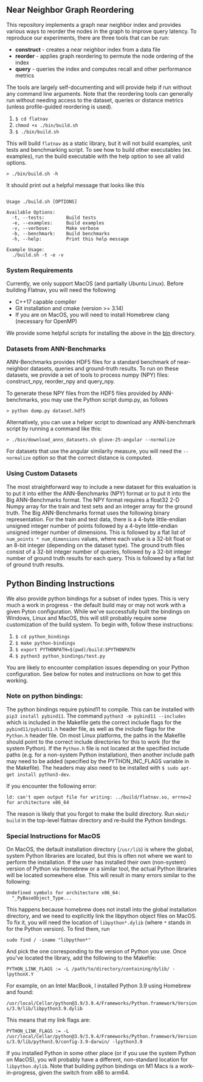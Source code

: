 ## Near Neighbor Graph Reordering

This repository implements a graph near neighbor index and provides various ways to reorder the nodes in the graph to improve query latency. To reproduce our experiments, there are three tools that can be run:

- **construct** - creates a near neighbor index from a data file
- **reorder** - applies graph reordering to permute the node ordering of the index
- **query** - queries the index and computes recall and other performance metrics

The tools are largely self-documenting and will provide help if run without any command line arguments. Note that the reordering tools can generally run without needing access to the dataset, queries or distance metrics (unless profile-guided reordering is used).

1. `$ cd flatnav`
2. `chmod +x ./bin/build.sh`
2. `$ ./bin/build.sh `

This will build `flatnav` as a static library, but it will not build examples, unit tests and benchmarking
script. To see how to build other executables (ex. examples), run the build executable with the help 
option to see all valid options. 

```shell
> ./bin/build.sh -h 
```
It should print out a helpful message that looks like this
```shell

Usage ./build.sh [OPTIONS]

Available Options:
  -t, --tests:        Build tests
  -e, --examples:     Build examples
  -v, --verbose:      Make verbose
  -b, --benchmark:    Build benchmarks
  -h, --help:         Print this help message

Example Usage:
  ./build.sh -t -e -v
```

### System Requirements
Currently, we only support MacOS (and partially Ubuntu Linux). Before building Flatnav, you will need the following 

* C++17 capable compiler
* Git installation and cmake (version >= 3.14)
* If you are on MacOS, you will need to install Homebrew clang (necessary for OpenMP)

We provide some helpful scripts for installing the above in the [bin](/bin/) directory. 

### Datasets from ANN-Benchmarks

ANN-Benchmarks provides HDF5 files for a standard benchmark of near-neighbor datasets, queries and ground-truth results. To run on these datasets, we provide a set of tools to process numpy (NPY) files: construct_npy, reorder_npy and query_npy.

To generate these NPY files from the HDF5 files provided by ANN-benchmarks, you may use the Python script dump.py, as follows

```shell 
> python dump.py dataset.hdf5
```

Alternatively, you can use a helper script to download any ANN-benchmark script by running a command like 
this:

```shell
> ./bin/download_anns_datasets.sh glove-25-angular --normalize
```

For datasets that use the angular similarity measure, you will need the `--normalize` option so that the 
correct distance is computed. 


### Using Custom Datasets

The most straightforward way to include a new dataset for this evaluation is to put it into either the ANN-Benchmarks (NPY) format or to put it into the Big ANN-Benchmarks format. The NPY format requires a float32 2-D Numpy array for the train and test sets and an integer array for the ground truth. The Big ANN-Benchmarks format uses the following binary representation. For the train and test data, there is a 4-byte little-endian unsigned integer number of points followed by a 4-byte little-endian unsigned integer number of dimensions. This is followed by a flat list of `num_points * num_dimensions` values, where each value is a 32-bit float or an 8-bit integer (depending on the dataset type). The ground truth files consist of a 32-bit integer number of queries, followed by a 32-bit integer number of ground truth results for each query. This is followed by a flat list of ground truth results.


## Python Binding Instructions
We also provide python bindings for a subset of index types. This is very much a work in progress - the default build may or may not work with a given Pyton configuration. While we've successfully built the bindings on Windows, Linux and MacOS, this will still probably require some customization of the build system. To begin with, follow these instructions:

1. `$ cd python_bindings`
2. `$ make python-bindings`
3. `$ export PYTHONPATH=$(pwd)/build:$PYTHONPATH`
4. `$ python3 python_bindings/test.py`

You are likely to encounter compilation issues depending on your Python configuration. See below for notes and instructions on how to get this working.

### Note on python bindings: 
The python bindings require pybind11 to compile. This can be installed with `pip3 install pybind11`. The command `python3 -m pybind11 --includes` which is included in the Makefile gets the correct include flags for the `pybind11/pybind11.h` header file, as well as the include flags for the `Python.h` header file. On most Linux platforms, the paths in the Makefile should point to the correct include directories for this to work (for the system Python). If the `Python.h` file is not located at the specified include paths (e.g. for a non-system Python installation), then another include path may need to be added (specified by the PYTHON_INC_FLAGS variable in the Makefile). The headers may also need to be installed with `$ sudo apt-get install python3-dev`. 

If you encounter the following error:

`ld: can't open output file for writing: ../build/flatnav.so, errno=2 for architecture x86_64`

The reason is likely that you forgot to make the build directory. Run `mkdir build` in the top-level flatnav directory and re-build the Python bindings.

### Special Instructions for MacOS

On MacOS, the default installation directory (`/usr/lib`) is where the global, system Python libraries are located, but this is often not where we want to perform the installation. If the user has installed their own (non-system) version of Python via Homebrew or a similar tool, the actual Python libraries will be located somewhere else. This will result in many errors similar to the following:

```
Undefined symbols for architecture x86_64:
  "_PyBaseObject_Type...
```

This happens because homebrew does not install into the global installation directory, and we need to explicitly link the libpython object files on MacOS. To fix it, you will need the location of `libpython*.dylib` (where `*` stands in for the Python version). To find them, run 

`sudo find / -iname "libpython*"`

And pick the one corresponding to the version of Python you use. Once you've located the library, add the following to the Makefile:

`PYTHON_LINK_FLAGS := -L /path/to/directory/containing/dylib/ -lpythonX.Y`

For example, on an Intel MacBook, I installed Python 3.9 using Homebrew and found:

`/usr/local/Cellar/python@3.9/3.9.4/Frameworks/Python.framework/Versions/3.9/lib/libpython3.9.dylib`

This means that my link flags are:

`PYTHON_LINK_FLAGS := -L /usr/local/Cellar/python@3.9/3.9.4/Frameworks/Python.framework/Versions/3.9/lib/python3.9/config-3.9-darwin/ -lpython3.9`

If you installed Python in some other place (or if you use the system Python on MacOS), you will probably have a different, non-standard location for `libpython.dylib`. Note that building python bindings on M1 Macs is a work-in-progress, given the switch from x86 to arm64. 



